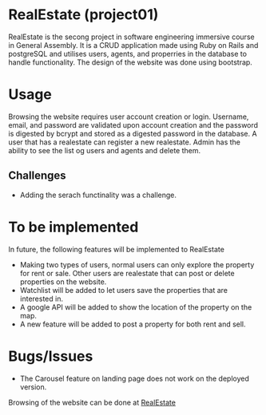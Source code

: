 # RealEstate (project01)
RealEstate is the secong project in software engineering immersive course in General Assembly. It is a CRUD application made using Ruby on Rails and postgreSQL and utilises users, agents, and properries in the database to handle functionality. The design of the website was done using bootstrap.

# Usage
Browsing the website requires user account creation or login. Username, email, and password are validated upon account creation and the password is digested by bcrypt and stored as a digested password in the database. A user that has a realestate can register a new realestate. Admin has the ability to see the list og users and agents and delete them.

## Challenges
- Adding the serach functinality was a challenge. 

# To be implemented
In future, the following features will be implemented to RealEstate

- Making two types of users, normal users can only explore the property for rent or sale. Other users are realestate that can post or delete properties on the website.
- Watchlist will be added to let users save the properties that are interested in.
- A google API will be added to show the location of the property on the map.
- A new feature will be added to post a property for both rent and sell.

# Bugs/Issues
- The Carousel feature on landing page does not work on the deployed version.


Browsing of the website can be done at [RealEstate](https://still-bastion-64813.herokuapp.com/)


